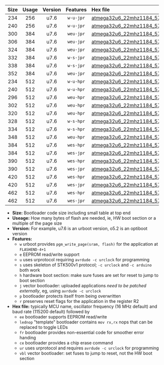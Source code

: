 |Size|Usage|Version|Features|Hex file|
|:-:|:-:|:-:|:-:|:--|
|234|256|u7.6|`w-u-jpr`|[atmega32u6_22mhz1184_57600bps_ur_vbl.hex](https://raw.githubusercontent.com/stefanrueger/urboot/main//atmega32u6_22mhz1184_57600bps_ur_vbl.hex)|
|240|256|u7.6|`w-u-jpr`|[atmega32u6_22mhz1184_57600bps_lednop_ur_vbl.hex](https://raw.githubusercontent.com/stefanrueger/urboot/main//atmega32u6_22mhz1184_57600bps_lednop_ur_vbl.hex)|
|300|384|u7.6|`weu-jpr`|[atmega32u6_22mhz1184_57600bps_ee_ur_vbl.hex](https://raw.githubusercontent.com/stefanrueger/urboot/main//atmega32u6_22mhz1184_57600bps_ee_ur_vbl.hex)|
|306|384|u7.6|`weu-jpr`|[atmega32u6_22mhz1184_57600bps_ee_lednop_ur_vbl.hex](https://raw.githubusercontent.com/stefanrueger/urboot/main//atmega32u6_22mhz1184_57600bps_ee_lednop_ur_vbl.hex)|
|324|384|u7.6|`weu-jpr`|[atmega32u6_22mhz1184_57600bps_ee_lednop_fr_ur_vbl.hex](https://raw.githubusercontent.com/stefanrueger/urboot/main//atmega32u6_22mhz1184_57600bps_ee_lednop_fr_ur_vbl.hex)|
|332|384|u7.6|`w-s-jpr`|[atmega32u6_22mhz1184_57600bps_vbl.hex](https://raw.githubusercontent.com/stefanrueger/urboot/main//atmega32u6_22mhz1184_57600bps_vbl.hex)|
|338|384|u7.6|`w-s-jpr`|[atmega32u6_22mhz1184_57600bps_lednop_vbl.hex](https://raw.githubusercontent.com/stefanrueger/urboot/main//atmega32u6_22mhz1184_57600bps_lednop_vbl.hex)|
|352|384|u7.6|`weu-jpr`|[atmega32u6_22mhz1184_57600bps_ee_lednop_fr_ce_ur_vbl.hex](https://raw.githubusercontent.com/stefanrueger/urboot/main//atmega32u6_22mhz1184_57600bps_ee_lednop_fr_ce_ur_vbl.hex)|
|234|512|u7.6|`w-u-hpr`|[atmega32u6_22mhz1184_57600bps_ur.hex](https://raw.githubusercontent.com/stefanrueger/urboot/main//atmega32u6_22mhz1184_57600bps_ur.hex)|
|240|512|u7.6|`w-u-hpr`|[atmega32u6_22mhz1184_57600bps_lednop_ur.hex](https://raw.githubusercontent.com/stefanrueger/urboot/main//atmega32u6_22mhz1184_57600bps_lednop_ur.hex)|
|296|512|u7.6|`weu-hpr`|[atmega32u6_22mhz1184_57600bps_ee_ur.hex](https://raw.githubusercontent.com/stefanrueger/urboot/main//atmega32u6_22mhz1184_57600bps_ee_ur.hex)|
|302|512|u7.6|`weu-hpr`|[atmega32u6_22mhz1184_57600bps_ee_lednop_ur.hex](https://raw.githubusercontent.com/stefanrueger/urboot/main//atmega32u6_22mhz1184_57600bps_ee_lednop_ur.hex)|
|320|512|u7.6|`weu-hpr`|[atmega32u6_22mhz1184_57600bps_ee_lednop_fr_ur.hex](https://raw.githubusercontent.com/stefanrueger/urboot/main//atmega32u6_22mhz1184_57600bps_ee_lednop_fr_ur.hex)|
|328|512|u7.6|`w-s-hpr`|[atmega32u6_22mhz1184_57600bps.hex](https://raw.githubusercontent.com/stefanrueger/urboot/main//atmega32u6_22mhz1184_57600bps.hex)|
|334|512|u7.6|`w-s-hpr`|[atmega32u6_22mhz1184_57600bps_lednop.hex](https://raw.githubusercontent.com/stefanrueger/urboot/main//atmega32u6_22mhz1184_57600bps_lednop.hex)|
|348|512|u7.6|`weu-hpr`|[atmega32u6_22mhz1184_57600bps_ee_lednop_fr_ce_ur.hex](https://raw.githubusercontent.com/stefanrueger/urboot/main//atmega32u6_22mhz1184_57600bps_ee_lednop_fr_ce_ur.hex)|
|384|512|u7.6|`wes-hpr`|[atmega32u6_22mhz1184_57600bps_ee.hex](https://raw.githubusercontent.com/stefanrueger/urboot/main//atmega32u6_22mhz1184_57600bps_ee.hex)|
|384|512|u7.6|`wes-jpr`|[atmega32u6_22mhz1184_57600bps_ee_vbl.hex](https://raw.githubusercontent.com/stefanrueger/urboot/main//atmega32u6_22mhz1184_57600bps_ee_vbl.hex)|
|390|512|u7.6|`wes-hpr`|[atmega32u6_22mhz1184_57600bps_ee_lednop.hex](https://raw.githubusercontent.com/stefanrueger/urboot/main//atmega32u6_22mhz1184_57600bps_ee_lednop.hex)|
|390|512|u7.6|`wes-jpr`|[atmega32u6_22mhz1184_57600bps_ee_lednop_vbl.hex](https://raw.githubusercontent.com/stefanrueger/urboot/main//atmega32u6_22mhz1184_57600bps_ee_lednop_vbl.hex)|
|420|512|u7.6|`wes-hpr`|[atmega32u6_22mhz1184_57600bps_ee_lednop_fr.hex](https://raw.githubusercontent.com/stefanrueger/urboot/main//atmega32u6_22mhz1184_57600bps_ee_lednop_fr.hex)|
|420|512|u7.6|`wes-jpr`|[atmega32u6_22mhz1184_57600bps_ee_lednop_fr_vbl.hex](https://raw.githubusercontent.com/stefanrueger/urboot/main//atmega32u6_22mhz1184_57600bps_ee_lednop_fr_vbl.hex)|
|462|512|u7.6|`wes-hpr`|[atmega32u6_22mhz1184_57600bps_ee_lednop_fr_ce.hex](https://raw.githubusercontent.com/stefanrueger/urboot/main//atmega32u6_22mhz1184_57600bps_ee_lednop_fr_ce.hex)|
|462|512|u7.6|`wes-jpr`|[atmega32u6_22mhz1184_57600bps_ee_lednop_fr_ce_vbl.hex](https://raw.githubusercontent.com/stefanrueger/urboot/main//atmega32u6_22mhz1184_57600bps_ee_lednop_fr_ce_vbl.hex)|

- **Size:** Bootloader code size including small table at top end
- **Useage:** How many bytes of flash are needed, ie, HW boot section or a multiple of the page size
- **Version:** For example, u7.6 is an urboot version, o5.2 is an optiboot version
- **Features:**
  + `w` urboot provides `pgm_write_page(sram, flash)` for the application at `FLASHEND-4+1`
  + `e` EEPROM read/write support
  + `u` uses urprotocol requiring `avrdude -c urclock` for programming
  + `s` uses skeleton of STK500v1 protocol; `-c urclock` and `-c arduino` both work
  + `h` hardware boot section: make sure fuses are set for reset to jump to boot section
  + `j` vector bootloader: uploaded applications *need to be patched externally*, eg, using `avrdude -c urclock`
  + `p` bootloader protects itself from being overwritten
  + `r` preserves reset flags for the application in the register R2
- **Hex file:** typically MCU name, oscillator frequency (16 MHz default) and baud rate (115200 default) followed by
  + `ee` bootloader supports EEPROM read/write
  + `lednop` "template" bootloader contains `mov rx,rx` nops that can be replaced to toggle LEDs
  + `fr` bootloader provides non-essential code for smoother error handing
  + `ce` bootloader provides a chip erase command
  + `ur` uses urprotocol and requires `avrdude -c urclock` for programming
  + `vbl` vector bootloader: set fuses to jump to reset, not the HW boot section
